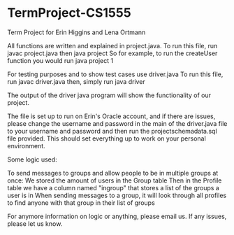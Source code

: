 # TermProject-CS1555
Term Project for Erin Higgins and Lena Ortmann

All functions are written and explained in project.java.
To run this file, run javac project.java then java project <number of problem>
So for example, to run the createUser function you would run java project 1

For testing purposes and to show test cases use driver.java
To run this file, run javac driver.java then, simply run java driver

The output of the driver java program will show the functionality of our project. 

The file is set up to run on Erin's Oracle account, and if there are issues, please change the username and password in the main of the driver.java file to your username and password and then run the projectschemadata.sql file provided. This should set everything up to work on your personal environment. 

Some logic used:

To send messages to groups and allow people to be in multiple groups at once:
We stored the amount of users in the Group table
Then in the Profile table we have a column named "ingroup" that stores a list of the groups a user is in
When sending messages to a group, it will look through all profiles to find anyone with that group in their list of groups

For anymore information on logic or anything, please email us. 
If any issues, please let us know. 
